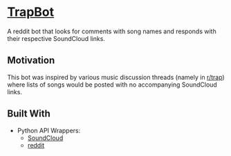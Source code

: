 # [TrapBot](https://www.reddit.com/user/trapscbot?sort=top)

A reddit bot that looks for comments with song names and responds with their
respective SoundCloud links.

## Motivation

This bot was inspired by various music discussion threads (namely
in [r/trap](https://www.reddit.com/r/trap/)) where lists of songs would be
posted with no accompanying SoundCloud links.

## Built With
- Python API Wrappers:
  - [SoundCloud](https://github.com/soundcloud/soundcloud-python)
  - [reddit](https://github.com/praw-dev/praw)
